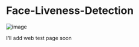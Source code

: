 # Face-Liveness-Detection

![image](https://user-images.githubusercontent.com/80960135/115845747-c1776400-a453-11eb-9e0c-6607ea52d5a8.png)

I'll add web test page soon
